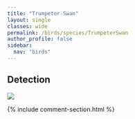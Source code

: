 ```yaml
---
title: "Trumpeter Swan"
layout: single
classes: wide
permalink: /birds/species/TrumpeterSwan
author_profile: false
sidebar:
  nav: "birds"
---
```


<h2>Detection</h2>

<a href="https://beallen.github.io/DevelopmentWebsite/assets/images/birds/TrumpeterSwan/det.jpg">
<img src="https://beallen.github.io/DevelopmentWebsite/assets/images/birds/TrumpeterSwan/det.jpg">
</a>

{% include comment-section.html %}
